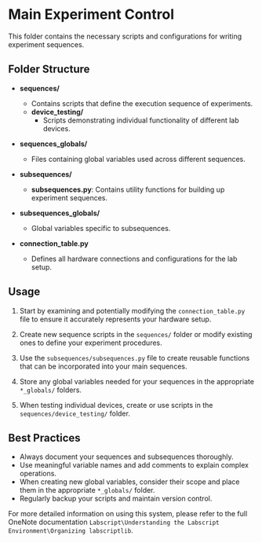 # Main Experiment Control

This folder contains the necessary scripts and configurations for writing experiment sequences.

## Folder Structure

- **sequences/**
  - Contains scripts that define the execution sequence of experiments.
  - **device_testing/**
    - Scripts demonstrating individual functionality of different lab devices.

- **sequences_globals/**
  - Files containing global variables used across different sequences.

- **subsequences/**
  - **subsequences.py**: Contains utility functions for building up experiment sequences.

- **subsequences_globals/**
  - Global variables specific to subsequences.

- **connection_table.py**
  - Defines all hardware connections and configurations for the lab setup.

## Usage

1. Start by examining and potentially modifying the `connection_table.py` file to ensure it accurately represents your hardware setup.

2. Create new sequence scripts in the `sequences/` folder or modify existing ones to define your experiment procedures.

3. Use the `subsequences/subsequences.py` file to create reusable functions that can be incorporated into your main sequences.

4. Store any global variables needed for your sequences in the appropriate `*_globals/` folders.

5. When testing individual devices, create or use scripts in the `sequences/device_testing/` folder.

## Best Practices

- Always document your sequences and subsequences thoroughly.
- Use meaningful variable names and add comments to explain complex operations.
- When creating new global variables, consider their scope and place them in the appropriate `*_globals/` folder.
- Regularly backup your scripts and maintain version control.

For more detailed information on using this system, please refer to the full OneNote documentation `Labscript\Understanding the Labscript Environment\Organizing labscriptlib`.
